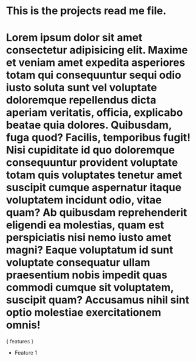 # This is the projects read me file.

# Lorem ipsum dolor sit amet consectetur adipisicing elit. Maxime et veniam amet expedita asperiores totam qui consequuntur sequi odio iusto soluta sunt vel voluptate doloremque repellendus dicta aperiam veritatis, officia, explicabo beatae quia dolores. Quibusdam, fuga quod? Facilis, temporibus fugit! Nisi cupiditate id quo doloremque consequuntur provident voluptate totam quis voluptates tenetur amet suscipit cumque aspernatur itaque voluptatem incidunt odio, vitae quam? Ab quibusdam reprehenderit eligendi ea molestias, quam est perspiciatis nisi nemo iusto amet magni? Eaque voluptatum id sunt voluptate consequatur ullam praesentium nobis impedit quas commodi cumque sit voluptatem, suscipit quam? Accusamus nihil sint optio molestiae exercitationem omnis!

{ features }
- Feature 1
